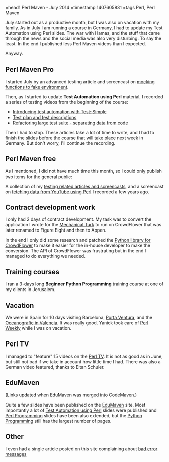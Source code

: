 =head1 Perl Maven - July 2014
=timestamp 1407605831
=tags Perl, Perl Maven



July started out as a productive month, but I was also on vacation with my family.
As in July I am running a course in Germany, I had to update my Test Automation using Perl slides.
The war with Hamas, and the stuff that came through the news and the social media was also very disturbing. To say the least. 
In the end I published less Perl Maven videos than I expected.

Anyway.



<h2>Perl Maven Pro</h2>

I started July by an advanced testing article and screencast on
<a href="http://perlmaven.com/pro/mocking-function-to-fake-environment">mocking functions to fake environment</a>.

Then, as I started to update <b>Test Automation using Perl</b> material, I recorded a series of testing videos
from the beginning of the course:
<ul>
<li><a href="http://perlmaven.com/pro/introducing-test-simple">Introducing test automation with Test::Simple</a></li>
<li><a href="http://perlmaven.com/pro/test-plan-and-test-descriptions">Test plan and test descriptions</a></li>
<li><a href="http://perlmaven.com/pro/refactoring-large-test-suite-separating-data-from-code">Refactoring large test suite - separating data from code</a></li>
</ul>

Then I had to stop. These articles take a lot of time to write, and I had to finish the slides before the course that will take place
next week in Germany. But don't worry, I'll continue the recording.

<h2>Perl Maven free</h2>

As I mentioned, I did not have much time this month, so I could only publish two items for the general public:

A collection of my <a href="http://perlmaven.com/testing">testing related articles and screencasts</a>,
and a screencast on
<a href="http://perlmaven.com/fetching-data-from-youtube-using-perl">fetching data from YouTube using Perl</a>
I recorded a few years ago.

<h2>Contract development work</h2>

I only had 2 days of contract development. My task was to convert the application I wrote for the
<a href="https://www.mturk.com/mturk/welcome">Mechanical Turk</a> to run on CrowdFlower that was later renamed to Figure Eight
and then to Appen.

In the end I only did some research and patched the <a href="https://pypi.python.org/pypi/crowdflower">Python library for CrowdFlower</a>
to make it easier for the in-house developer to make the conversion. The API of CrowdFlower was frustrating but in the end I managed
to do everything we needed.

<h2>Training courses</h2>

I ran a 3-days long <b>Beginner Python Programming</b> training course at one of my clients in Jerusalem.

<h2>Vacation</h2>

We were in Spain for 10 days visiting Barcelona, <a href="http://www.portaventura.co.uk/">Porta Ventura</a>,
and the <a href="http://www.cac.es/oceanografic/">Oceanogràfic in Valencia</a>.
It was really good.
Yanick took care of <a href="http://perlweekly.com/">Perl Weekly</a> while I was on vacation.

<h2>Perl TV</h2>

I managed to "feature" 15 videos on the <a href="http://perltv.org/">Perl TV</a>. It is not as good as in June,
but still not bad if we take in account how little time I had. There was also a German video featured,
thanks to Eitan Schuler.

<h2>EduMaven</h2>

(Links updated when EduMaven was merged into CodeMaven.)

Quite a few slides have been published on the <a href="https://code-maven.com/slides/">EduMaven</a> site. Most importantly
a lot of <a href="https://code-maven.com/slides/test-automation-using-perl/">Test Automation using Perl</a> slides were published
and <a href="https://code-maven.com/slides/perl-programming/">Perl Programming</a> slides have been also extended, but the
<a href="https://code-maven.com/slides/python-programming/">Python Programming</a> still has the largest number of pages.

<h2>Other</h2>

I even had a single article posted on this site complaining about <a href="/error-messages.html">bad error messages</a>

